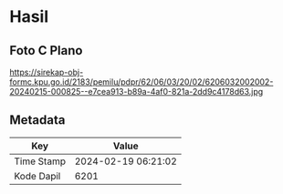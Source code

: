 # Hasil

## Foto C Plano

https://sirekap-obj-formc.kpu.go.id/2183/pemilu/pdpr/62/06/03/20/02/6206032002002-20240215-000825--e7cea913-b89a-4af0-821a-2dd9c4178d63.jpg


## Metadata

| Key        | Value               |
| ---------- | ------------------- |
| Time Stamp | 2024-02-19 06:21:02 |
| Kode Dapil | 6201                |



